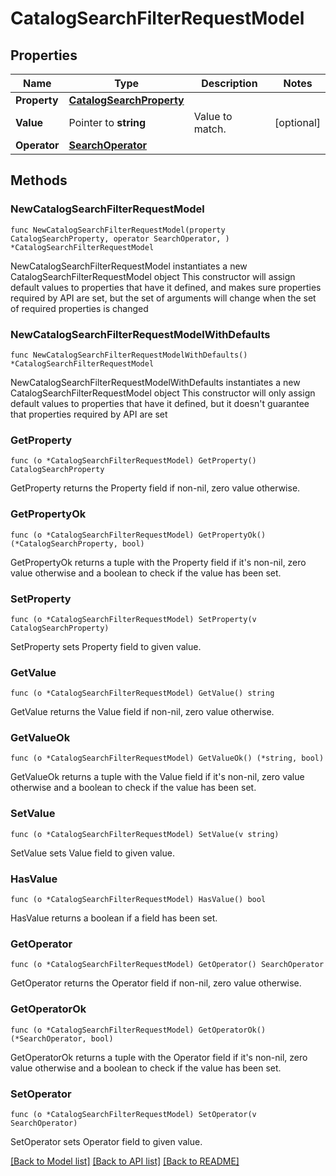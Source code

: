 # CatalogSearchFilterRequestModel

## Properties

Name | Type | Description | Notes
------------ | ------------- | ------------- | -------------
**Property** | [**CatalogSearchProperty**](CatalogSearchProperty.md) |  | 
**Value** | Pointer to **string** | Value to match. | [optional] 
**Operator** | [**SearchOperator**](SearchOperator.md) |  | 

## Methods

### NewCatalogSearchFilterRequestModel

`func NewCatalogSearchFilterRequestModel(property CatalogSearchProperty, operator SearchOperator, ) *CatalogSearchFilterRequestModel`

NewCatalogSearchFilterRequestModel instantiates a new CatalogSearchFilterRequestModel object
This constructor will assign default values to properties that have it defined,
and makes sure properties required by API are set, but the set of arguments
will change when the set of required properties is changed

### NewCatalogSearchFilterRequestModelWithDefaults

`func NewCatalogSearchFilterRequestModelWithDefaults() *CatalogSearchFilterRequestModel`

NewCatalogSearchFilterRequestModelWithDefaults instantiates a new CatalogSearchFilterRequestModel object
This constructor will only assign default values to properties that have it defined,
but it doesn't guarantee that properties required by API are set

### GetProperty

`func (o *CatalogSearchFilterRequestModel) GetProperty() CatalogSearchProperty`

GetProperty returns the Property field if non-nil, zero value otherwise.

### GetPropertyOk

`func (o *CatalogSearchFilterRequestModel) GetPropertyOk() (*CatalogSearchProperty, bool)`

GetPropertyOk returns a tuple with the Property field if it's non-nil, zero value otherwise
and a boolean to check if the value has been set.

### SetProperty

`func (o *CatalogSearchFilterRequestModel) SetProperty(v CatalogSearchProperty)`

SetProperty sets Property field to given value.


### GetValue

`func (o *CatalogSearchFilterRequestModel) GetValue() string`

GetValue returns the Value field if non-nil, zero value otherwise.

### GetValueOk

`func (o *CatalogSearchFilterRequestModel) GetValueOk() (*string, bool)`

GetValueOk returns a tuple with the Value field if it's non-nil, zero value otherwise
and a boolean to check if the value has been set.

### SetValue

`func (o *CatalogSearchFilterRequestModel) SetValue(v string)`

SetValue sets Value field to given value.

### HasValue

`func (o *CatalogSearchFilterRequestModel) HasValue() bool`

HasValue returns a boolean if a field has been set.

### GetOperator

`func (o *CatalogSearchFilterRequestModel) GetOperator() SearchOperator`

GetOperator returns the Operator field if non-nil, zero value otherwise.

### GetOperatorOk

`func (o *CatalogSearchFilterRequestModel) GetOperatorOk() (*SearchOperator, bool)`

GetOperatorOk returns a tuple with the Operator field if it's non-nil, zero value otherwise
and a boolean to check if the value has been set.

### SetOperator

`func (o *CatalogSearchFilterRequestModel) SetOperator(v SearchOperator)`

SetOperator sets Operator field to given value.



[[Back to Model list]](../README.md#documentation-for-models) [[Back to API list]](../README.md#documentation-for-api-endpoints) [[Back to README]](../README.md)


